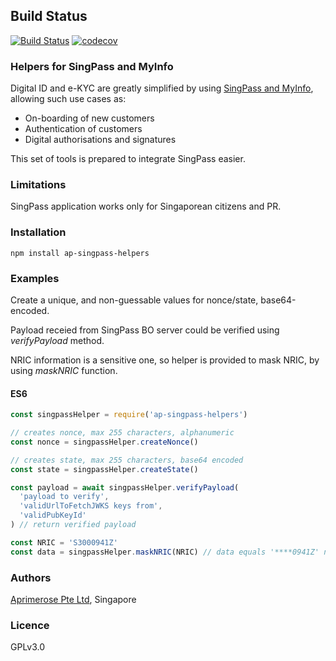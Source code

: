 ## Build Status

[![Build Status](https://travis-ci.org/miktam/sizeof.svg?branch=master)](https://travis-ci.org/aprimerose/ap-singpass-helpers)
[![codecov](https://codecov.io/gh/aprimerose/ap-singpass-helpers/branch/master/graph/badge.svg?token=K1BXXRWN4I)](https://codecov.io/gh/aprimerose/ap-singpass-helpers)

### Helpers for SingPass and MyInfo

Digital ID and e-KYC are greatly simplified by using [SingPass and MyInfo](https://www.mas.gov.sg/development/fintech/technologies---digital-id-and-e-kyc), allowing such use cases as:

- On-boarding of new customers
- Authentication of customers
- Digital authorisations and signatures

This set of tools is prepared to integrate SingPass easier.

### Limitations

SingPass application works only for Singaporean citizens and PR.

### Installation

`npm install ap-singpass-helpers`

### Examples

Create a unique, and non-guessable values for nonce/state, base64-encoded.

Payload receied from SingPass BO server could be verified using _verifyPayload_ method.

NRIC information is a sensitive one, so helper is provided to mask NRIC, by using _maskNRIC_ function.

#### ES6

```javascript
const singpassHelper = require('ap-singpass-helpers')

// creates nonce, max 255 characters, alphanumeric
const nonce = singpassHelper.createNonce()

// creates state, max 255 characters, base64 encoded
const state = singpassHelper.createState()

const payload = await singpassHelper.verifyPayload(
  'payload to verify',
  'validUrlToFetchJWKS keys from',
  'validPubKeyId'
) // return verified payload

const NRIC = 'S3000941Z'
const data = singpassHelper.maskNRIC(NRIC) // data equals '****0941Z' now
```

### Authors

[Aprimerose Pte Ltd](https://aprimerose.com), Singapore

### Licence

GPLv3.0
